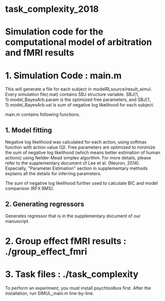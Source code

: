 # task_complexity_2018
Simulation code for the computational model of arbitration and fMRI results
========================================================

# 1. Simulation Code : main.m

This will generate a file for each subject in modelRLsource/result_simul. Every simulation file(.mat) contains SBJ structure variable. SBJ{1, 1}.model_BayesArb.param is the optimized free parameters, and SBJ{1, 1}.model_BayesArb.val is sum of negative log likelihood for each subject. 

main.m contains following functions.

## 1. Model fitting

Negative log likelihood was calculated for each action, using softmax function with action value (Q). Free parameters are optimized to minimize the sum of negative log likelihood (which means better estimation of human actions) using Nelder-Mead simplex algorithm. For more details, please refer to the supplementary document of Lee et al. (Neuron, 2014). Especially, "Parameter Estimation" section in supplementary methods explains all the details for inferring parameters.

The sum of negative log likelihood further used to calculate BIC and model comparison (RFX BMS).

## 2. Generating regressors

Generates regressor that is in the supplementary document of our manuscript.


# 2. Group effect fMRI results : ./group_effect_fmri

# 3. Task files : ./task_complexity 

To perform an experiment, you must install psychtoolbox first. After the installation, run SIMUL_main.m line-by-line. 
